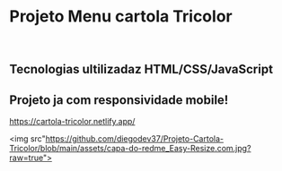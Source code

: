 
<h1>Projeto Menu cartola Tricolor</h1>
<br>

<h2>Tecnologias ultilizadaz HTML/CSS/JavaScript</h2>
<h2>Projeto ja com responsividade mobile!</h2>

https://cartola-tricolor.netlify.app/

<img src"https://github.com/diegodev37/Projeto-Cartola-Tricolor/blob/main/assets/capa-do-redme_Easy-Resize.com.jpg?raw=true">


